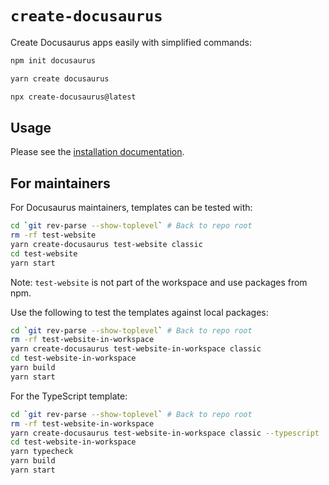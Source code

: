 # `create-docusaurus`

Create Docusaurus apps easily with simplified commands:

```bash
npm init docusaurus
```

```bash
yarn create docusaurus
```

```bash
npx create-docusaurus@latest
```

## Usage

Please see the [installation documentation](https://docusaurus.io/docs/installation).

## For maintainers

For Docusaurus maintainers, templates can be tested with:

```bash
cd `git rev-parse --show-toplevel` # Back to repo root
rm -rf test-website
yarn create-docusaurus test-website classic
cd test-website
yarn start
```

Note: `test-website` is not part of the workspace and use packages from npm.

Use the following to test the templates against local packages:

```bash
cd `git rev-parse --show-toplevel` # Back to repo root
rm -rf test-website-in-workspace
yarn create-docusaurus test-website-in-workspace classic
cd test-website-in-workspace
yarn build
yarn start
```

For the TypeScript template:

```bash
cd `git rev-parse --show-toplevel` # Back to repo root
rm -rf test-website-in-workspace
yarn create-docusaurus test-website-in-workspace classic --typescript
cd test-website-in-workspace
yarn typecheck
yarn build
yarn start
```
